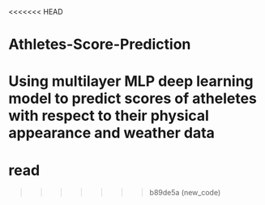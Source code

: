<<<<<<< HEAD
# Athletes-Score-Prediction
Using multilayer MLP deep learning model to predict scores of atheletes with respect to their physical appearance and weather data
=======
# read
>>>>>>> b89de5a (new_code)
